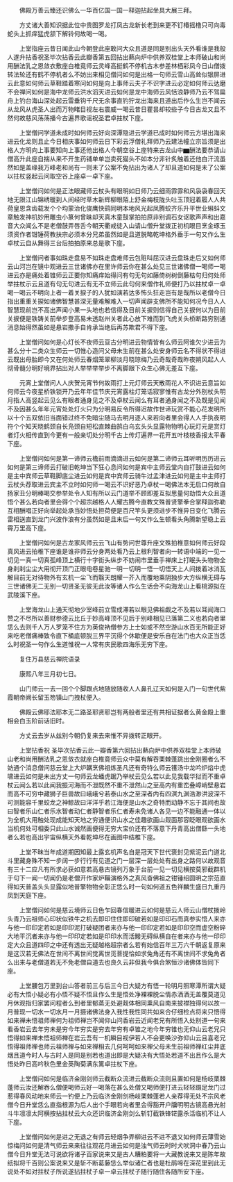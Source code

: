 <!-- { "loadSidebar": true } -->
　　佛殿万善云臻还识佛么一华百亿国一国一释迦拈起坐具大展三拜。

　　方丈诸大善知识据此位中贵图罗龙打凤古龙新长老到来更不钉椿摇橹只可向毒蛇头上抓痒猛虎颔下解铃何故喝一喝。

　　上堂指座云昔日闻此山今朝登此座敢问大众且道是同是别出头天外看谁是我般人遂升拈香祝圣毕次拈香云此瓣香第五回拈出爇向炉中供养双桂堂上本师破山和尚用酬法乳之恩敛衣敷座白椎竟师云灵峰高挺鹤不停机古木参差林栖彩凤今日山僧拨转法轮还有鹤不停机者么不妨出来相见僧问如何是出格一句师云雪山高耸似银屏进云此意如何师云草鞋踏着寒问如何是向上事师云夫子不识字进云必定如何师云达磨不会禅问如何是海中龙师云洪水滔天进云如何是龙中海师云风恬浪静师乃云不驾扁舟上钓台海山深处起云雷垂钩千尺无余事直钓狞龙出海来且道出后作么生岂不闻云从龙风从虎圣人出而万物睹目视左右震威一喝云昔日瞿昙却较些子今日古龙又且不然何故慈风荡荡播今古遍界歌谣祝圣君卓拄杖下座。

　　上堂僧问学道未成时如何师云好向深潭隐进云学道已成时如何师云方堪出海来进云化龙则且止今日相庆事如何师云日下彩云浮僧礼拜师乃云建法幢立宗旨须是出格人方明向上事要知向上事还他出格人今朝空谷上座特来古龙山中▆酬法要恭请山僧高升此座自揣从来不开生药铺单单岂卖死猫头不如本分非针炙触着还他白汗流虽然如是盖缘我万峰老和尚有一则未了公案不免拈出为诸人了却且道如何是未了公案以拄杖竖起云问取空谷上座卓一卓下座。

　　上堂僧问如何是正法眼藏师云杖头有眼明如日师乃云细雨霏霏和风袅袅春回天地无限江山锦绣暖到人间经时草木新辉柳眼陌上舒金梅枝陇头吐玉顶冠着履人人共荷皇恩含齿载发个个均蒙治化俊鹰快鹞同明本地风光起凤腾蛟齐乐升平世业蝌蚪文章触发神机妙用雕虫小篆何曾昧却天真木童鼓掌拍拍原非别调石女讴歌声声和出嘉音大众闻么不是老僧鼓弄唇舌今朝天衢戒徒入山请山僧升堂拨正初机眼目烹金琢玉须资作者钳锤荷教扶宗必须本分兄弟虽然如是且道脱略乾坤格外垂手一句又作么生卓杖云自从舞得三台后拍拍原来总是歌下座。

　　上堂僧问者事如珠走盘易不如珠走盘难师云包赃叫屈汉进云盘珠走后又如何师云山河岂在镜中观进云三世诸佛亦在里许师云你在甚么处见三世诸佛僧一喝师一喝进云亦是痛处着锥师云正要你知痛痒始得问有句无句如藤倚树树倒藤枯句归何处师举拄杖示云且道有句无句进云有无不立师云此句何来僧作礼师便打乃以拄杖卓一卓喝一喝云不明向上者一着关捩子的人犹如演若达多怖头狂走岂有是哉所以老僧今日指出重重关捩如诸佛智慧甚深无量难解难入一切声闻辟支佛所不能知何况今日人人智慧现前岂不高出声闻小果一头地也若信得及目前关捩则信得自己关捩何以为目前关捩便是铁铸关前举步登高易未透赵州关者此心放下难而到飞虎关头桥断路穷别通消息始得然虽如是悬岩撒手自肯承当绝后再苏欺君不得下座。

　　上堂僧问如何是心灯长不夜师云亘古分明进云物情皆有么师云阿谁欠少进云为甚么分十二类众生师云一切惟心造问父母未生前在甚么处安身师云名不得状不得进云既出母胎即今又在何处师云春烟笼翠柳淡月晓琼梅乃云奇哉奇哉昨夜朔风起人人彻骨髓分明好境界拈出对人举举举举步不离脚跟下众生心佛无差互下座。

　　元宵上堂僧问人人庆贺元宵节何故雨打上元灯师云天散雨花人不识进云意旨如何师云今夜星桥铁锁开乃云年年佳节庆元宵露柱灯笼话寂寥惟有古龙分外别杖头明月指人高竖起云见么有眼者通身见之不及卓杖云闻么有耳者通身闻之不及既是见闻不及因甚么年年元宵处处灯火只为分明易反令所得迟故作世谛玩赏不能心花发明所以十个五双依旧当面错过终不免暗尘随马去明月逐人来若向者里会得人人手执夜明符个个知天晓鹤颈自长凫颈自短松直棘曲鹄白乌玄头头显露物物明心玩灯元是赏灯者灯火相传直到今更有一般亲切处分明千古上传灯遍界一花开五叶枝枝香报太平春下座。

　　上堂僧问如何是第一谛师云檐前雨滴滴进云如何是第二谛师云耳听明历历进云如何是第三谛师云打破旧乾坤当下狂心息问如何是宾中主师云堂内自打鼓进云如何是主中宾师云草鞋脚底尘进云如何是宾中宾师云骑牛过孟津进云如何是主中主师打云杖头荐取进云宾主不立时如何师一喝云不识好恶乃卓杖一喝佛法本无启口何故自扬家丑分明棒喝交参举处令人知有所以云门道举不顾即差互拟思量何劫悟大众且道悟个甚么若向者里会得个个超宗越格人人耀古腾今直教文殊普贤擎拳合掌释迦弥勒互相酬唱正好向举起处承当妙悟处担荷便是百尺竿头更须进步不惟异日变化飞腾云雷相送直到龙门兴波作浪有分虽然如是且末后一句又作么生顿看头角腾新望稳上云霄万里高下座。

　　上堂僧问如何是古龙家风师云云飞山有势问世尊升座文殊拍椎意如何师云好段真风进云拍椎下座谁是谁非师云分身两处看乃云上根利智者向一转语中端的一见一切见一真一切真孤峰顶上横行十字街头纵步不妨闹市里垂手禅床上打眠头头物物全身刹刹尘尘大用彻开顶门正眼电卷星驰一明一切明一悟一切悟天上人间拨着冰消瓦解目前无对待物外有玄机一尘飞而翳天朗耀一芥入而覆地乘阴独步大方纵横无碍与三世诸佛无二无别一切贤圣无彼无此汝等诸人作么生话会不向海龙山上看桃源拟在武陵溪下座。

　　上堂海龙山上通天彻地少室峰前立雪成滞若以眼见佛祖觑之不及若以耳闻海口赞之不尽所以善财参德云比丘于妙高峰顶不见后于别峰相见已落第二义也若向者里恁么去则千人万人罗笼不住方为英俊衲僧参方上士如或不然空游山水百无所能正好来吃老僧痛棒致令直下桶底顿脱三界平沉得个休歇便是安乐自在法门也大众正当恁么时祝圣一句作么生道惟祝一人常有庆民歌四海乐无穷下座。

　　复住万县慈云禅院语录

　　康熙八年三月初七日。

　　山门师云一去一回个个脚跟点地随放随收人人鼻孔辽天如何是入门一句世代紫霞朝帝阙长留玉笏镇山门拽杖便入。

　　佛殿云佛耶法耶本无二路圣耶贤耶岂有两般者里还有共相证据者么黄金殿上重相会白玉阶前话旧时。

　　方丈云去岁从兹别今朝仍复来去来惟不异拨转正眼开。

　　上堂拈香祝
圣毕次拈香云此一瓣香第六回拈出爇向炉中供养双桂堂上本师破山老和尚用酬法乳之恩敛衣就座白椎竟师云众中莫有解吞栗棘蓬跳出金刚圈者么不妨通个消息僧问慈云堂上大炉韝烹佛祖炼圣凡还有奇特么师云镬汤中龙吟炉焰中虎啸进云如何是未出方丈一句师云龙蟠虎踞乃举杖云见么若以此见我载华狱而不重卓杖云闻么若以此闻我振河海而不泄既然不重不泄然山之至高内有重峦叠嶂峭壁悬岩而高不可穷中藏狮子巨兽故曰峨峨兮若泰山水之至深者内有四溟九渊浩渺洪波深不可测能容千里蛟龙之神鲸故曰洋洋乎若江海便是山水之奇特而动静不忘于其间也故曰智者乐山仁者乐水智者动仁者静智者乐仁者寿未免诸人各见一边不能融通一体以为全机大用触处现成能知天地之穷通便识山水之佳趣欲画山觌面那容眨眼观欲画水当机何处可相委只此山水诚然画便得无穷大宝价还有不落意下丹青高出僧繇一头地者么若也高出宇宙纵横天外看乾坤尽在画图中结椎下座。

　　上堂不昧当年成道期因知最上露玄机声名自是冠天下世代褒封见紫泥云门道北斗里藏身殊不知一步阔一步行行有见道之门一层深一层处处有出身之路何以故观音有三十二应凡有所求必获如意若高悬古镜列万象于台前一见一切见横按莫邪截群机于句下一闻一切闻仍是老僧开作家炉鞴演格外之真风奋佛祖之钳锤绍圆明之宗范直得如天普盖头头显露似地普擎物物全彰正恁么时一句如何道五色祥麟生盛日九重丹凤到天庭下座。

　　上堂僧问如何是慈云境师云日色乍回春信暖进云如何是慈云人师云山僧杖拨岭头青乃云祖师心印状似铁牛之机去即印住住即印破若如是印印石而真参实悟人来亦与他一印印定若如是印印泥打破疑团者来亦与他一印印定若如是印印空而虚空粉碎大地平沉者来亦与他一印印定若如是印印水而活鱍无碍纵横自在者来亦与他一印印定大众且道四印之中还有透出无疑越格超宗者么若有始信百年三万六千朝返复原来是这汉若无佛法在世间不离世间觉离世觅菩提恰如求兔角还有不离世间不求兔角者么出来与老僧道若无不免老僧自道去也良久云非但我今俱合煞恒沙诸佛体皆同下座。

　　上堂腰包万里到台山答者前三与后三今日大疑方有悟一轮明月照寒潭所谓大疑必有大悟小疑必有小悟不疑不悟且作么生是悟处净裸裸脱尘情赤洒洒无盖覆莫道见月休观指归家罢问程者么到者里郁蒸无处避觌体相同熏风自南来披襟独得何以故一月普现一切水一切水月一月摄诸佛法身入我性我性同共如来合仔细检点将来只悟得如来禅未悟祖师禅何为祖师禅岂不闻仰山问香岩云近闻老兄有所悟入处别道一句来看香岩云去年穷未是穷今年穷实是穷去年穷有卓锥之地今年穷锥也无仰山云老兄只悟得如来禅未悟祖师禅在岩云吾有一机瞬目视伊若人不会更唤沙弥仰山云且喜老兄悟得祖师禅也师云祖师禅与如来禅相去几何呵呵如来禅父母未生前祖师禅红尘井底烟且道今时人与古时人是同是别若也道出即是大疑决有大悟处若道不出且作么是大悟处昨日高吟秋色里金英陶菊满东篱卓拄杖下座。

　　上堂僧问如何是临济金刚剑师云截断众流进云截断众流则且置如何是杨岐栗棘蓬师云汝还解吞么僧便喝师云好一喝落在甚么处僧又喝师便打进云轻轻蹑足龙门过惹得春风动地来师云一钓便上乃云临济金刚剑杨岐栗棘蓬若人亲荐得无处不宗风老僧今日升堂恁么直指根源为后人出个手眼若向者里会得豁开户牖明明古镜高悬光射斗牛凛凛太阿横按拈拄杖云大众还识临济金刚剑么斩钉截铁锋铓露杀活临机不让人下座。

　　上堂僧问如何是进之无退之有师云轻烟争弄柳进云不进不退又如何师云薄雪始惊梅问如何是清气师云来来往往观花月进云如何是浊气师云时时犬吠洞中春乃云山僧今日升堂无法可说欲将诸子百家说来又是古人糟粕要将一大藏教说来又是陈年故纸拟将千百则公案说来又是斩不断葛藤恁么举似诸仁者也是杜鹃啼在深花里到此无说处不如对拄杖子所说遂拈拄杖子卓一卓云拄杖子随行随住各随所安下座。

